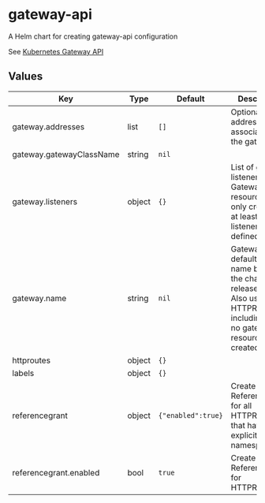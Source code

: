 # gateway-api

A Helm chart for creating gateway-api configuration

See [Kubernetes Gateway API](https://github.com/kubernetes-sigs/gateway-api)

## Values

| Key | Type | Default | Description |
|-----|------|---------|-------------|
| gateway.addresses | list | `[]` | Optional list of addresses to associate with the gateway |
| gateway.gatewayClassName | string | `nil` |  |
| gateway.listeners | object | `{}` | List of gateway listeners. Gateway resources are only created if at least one listener is defined |
| gateway.name | string | `nil` | Gateway name defaults to a name based on the chart release name. Also used for HTTPRoutes, including when no gateway resource is created |
| httproutes | object | `{}` |  |
| labels | object | `{}` |  |
| referencegrant | object | `{"enabled":true}` | Create ReferenceGrant for all HTTPRoute's that have an explicit namespace. |
| referencegrant.enabled | bool | `true` | Create ReferenceGrant for HTTPRoutes |
